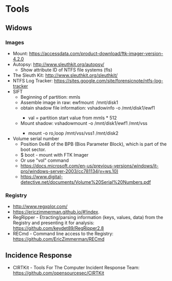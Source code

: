 # Tools

## Widows

### Images
- Mount: https://accessdata.com/product-download/ftk-imager-version-4.2.0
- Autopsy: http://www.sleuthkit.org/autopsy/
  - Show attribute ID of NTFS file systems (fls)
- The Sleuth Kit: http://www.sleuthkit.org/sleuthkit/
- NTFS Log Tracker: https://sites.google.com/site/forensicnote/ntfs-log-tracker
- SIFT
  - Beginning of partition: mmls <image>
  - Assemble image in raw: ewfmount <image> /mnt/disk1
  - obtain shadow file information: vshadowinfo -o <val> /mnt/disk1/ewf1
    - val = partition start value from mmls * 512
  - Mount shadow: vshadowmount -o <val>  /mnt/disk1/ewf1 /mnt/vss
    - mount -o ro,loop /mnt/vss/vss1 /mnt/disk2
- Volume serial number
  - Position 0x48 of the BPB (Bios Parameter Block), which is part of the boot sector.
  - $ boot - mount with FTK Imager
  - Or use "vol" command
  - https://docs.microsoft.com/en-us/previous-versions/windows/it-pro/windows-server-2003/cc781134(v=ws.10)
  - https://www.digital-detective.net/documents/Volume%20Serial%20Numbers.pdf

### Registry
- http://www.regxplor.com/
- https://ericzimmerman.github.io/#!index.
- RegRipper - Etracting/parsing information (keys, values, data) from the Registry and presenting it for analysis: https://github.com/keydet89/RegRipper2.8
- RECmd - Command line access to the Registry: https://github.com/EricZimmerman/RECmd

## Incidence Response
- CIRTKit - Tools For The Computer Incident Response Team: https://github.com/opensourcesec/CIRTKit
